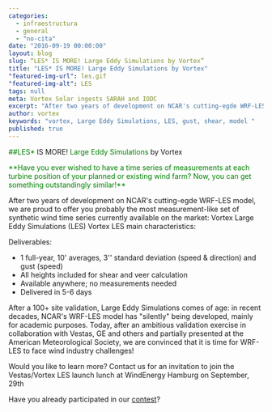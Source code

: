 ```yaml
---
categories: 
  - infraestructura
  - general
  - "no-cita"
date: "2016-09-19 00:00:00"
layout: blog
slug: “LES* IS MORE! Large Eddy Simulations by Vortex”
title: "LES* IS MORE! Large Eddy Simulations by Vortex"
"featured-img-url": les.gif
"featured-img-alt": LES
tags: null
meta: Vortex Solar ingests SARAH and IODC
excerpt: "After two years of development on NCAR's cutting-egde WRF-LES model, we are proud to offer you probably the most measurement-like set of synthetic wind time series currently available on the market"
author: vortex
keywords: "vortex, Large Eddy Simulations, LES, gust, shear, model "
published: true
---
```


<span style="color:green">  ##LES*</span> IS MORE! <span style="color:green"> Large Eddy Simulations</span> by Vortex

<span style="color:green"> 
**Have you ever wished to have a time series of measurements at each turbine position of your planned or existing wind farm? Now, you can get something outstandingly similar!**</span>

After two years of development on NCAR's cutting-egde WRF-LES model, we are proud to offer you probably the most measurement-like set of synthetic wind time series currently available on the market: Vortex Large Eddy Simulations (LES)
Vortex LES main characteristics:

Deliverables: 
<ul>
<li> 1 full-year, 10' averages, 3'' standard deviation (speed & direction) and gust (speed)</li>
<li> All heights included for shear and veer calculation</li>
<li> Available anywhere; no measurements needed</li>
<li> Delivered in 5-6 days </li>
</ul>

After a 100+ site validation, Large Eddy Simulations comes of age: in recent decades, NCAR's WRF-LES model has "silently" being developed, mainly for academic purposes. Today, after an ambitious validation exercise in collaboration with Vestas, GE and others and partially presented at the American Meteorological Society, we are convinced that it is time for WRF-LES to face wind industry challenges!

Would you like to learn more?
Contact us for an invitation to join the Vestas/Vortex LES launch lunch at WindEnergy Hamburg on September, 29th

Have you already participated in our <a href="http://www.surveygizmo.com/s3/3027356/Vortex-LES-contest">contest</a>?
